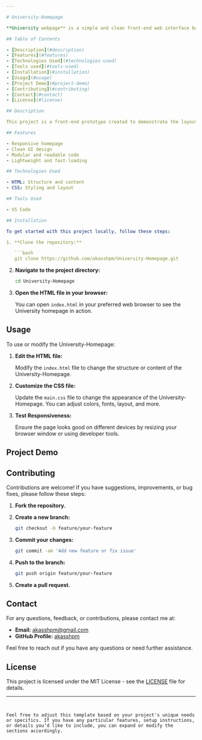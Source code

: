 ```yaml
---

# University-Homepage

**University webpage** is a simple and clean front-end web interface built for showcasing a sample application layout. Designed as part of a semester project, it focuses on core web technologies like HTML and CSS to create an user-friendly page.

## Table of Contents

- [Description](#description)
- [Features](#features)
- [Technologies Used](#technologies-used)
- [Tools used](#tools-used)
- [Installation](#installation)
- [Usage](#usage)
- [Project Demo](#project-demo)
- [Contributing](#contributing)
- [Contact](#contact)
- [License](#license)

## Description

This project is a front-end prototype created to demonstrate the layout and design of a web-based application. It includes a structured homepage (`index.html`) styled with CSS for attractive user interface. The goal is to provide a responsive, accessible, and visually appealing user interface as part of an academic semester project.

## Features

- Responsive homepage
- Clean UI design
- Modular and readable code
- Lightweight and fast-loading

## Technologies Used

- HTML: Structure and content
- CSS: Styling and layout

## Tools Used

- VS Code 

## Installation

To get started with this project locally, follow these steps:

1. **Clone the repository:**

   ```bash
   git clone https://github.com/akasshpm/University-Homepage.git
   ```

2. **Navigate to the project directory:**

   ```bash
   cd University-Homepage
   ```

3. **Open the HTML file in your browser:**

   You can open `index.html` in your preferred web browser to see the University homepage in action.

## Usage

To use or modify the University-Homepage:

1. **Edit the HTML file:**

   Modify the `index.html` file to change the structure or content of the University-Homepage.

2. **Customize the CSS file:**

   Update the `main.css` file to change the appearance of the University-Homepage. You can adjust colors, fonts, layout, and more.

3. **Test Responsiveness:**

   Ensure the page looks good on different devices by resizing your browser window or using developer tools.

 ## Project Demo


## Contributing

Contributions are welcome! If you have suggestions, improvements, or bug fixes, please follow these steps:

1. **Fork the repository.**
2. **Create a new branch:**

   ```bash
   git checkout -b feature/your-feature
   ```

3. **Commit your changes:**

   ```bash
   git commit -am 'Add new feature or fix issue'
   ```

4. **Push to the branch:**

   ```bash
   git push origin feature/your-feature
   ```

5. **Create a pull request.**

## Contact

For any questions, feedback, or contributions, please contact me at:

- **Email:** akasshpm@gmail.com
- **GitHub Profile:** [akasshpm](https://github.com/akasshpm)

Feel free to reach out if you have any questions or need further assistance.

## License

This project is licensed under the MIT License - see the [LICENSE](LICENSE) file for details.

---
```


Feel free to adjust this template based on your project's unique needs or specifics. If you have any particular features, setup instructions, or details you’d like to include, you can expand or modify the sections accordingly.

